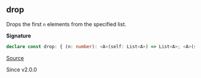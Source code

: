 ## drop

Drops the first `n` elements from the specified list.

**Signature**

```ts
declare const drop: { (n: number): <A>(self: List<A>) => List<A>; <A>(self: List<A>, n: number): List<A>; }
```

[Source](https://github.com/Effect-TS/effect/tree/main/packages/effect/src/List.ts#L427)

Since v2.0.0